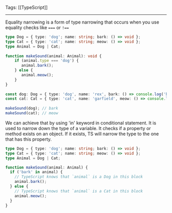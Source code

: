 
Tags: [[TypeScript]]

---
 
Equality narrowing is a form of type narrowing that occurs when you use equality checks like `===` or `!==`

```ts
type Dog = { type: 'dog'; name: string; bark: () => void };  
type Cat = { type: 'cat'; name: string; meow: () => void };  
type Animal = Dog | Cat;  
  
function makeSound(animal: Animal): void {  
    if (animal.type === 'dog') {  
       animal.bark();  
    } else {  
       animal.meow();  
    }  
}  
  
const dog: Dog = { type: 'dog', name: 'rex', bark: () => console.log('bark') };  
const cat: Cat = { type: 'cat', name: 'garfield', meow: () => console.log('meow') };  
  
makeSound(dog); // bark
makeSound(cat); // meow
```


We can achieve that by using 'in' keyword in conditional statement. It is used to narrow down the type of a variable. It checks if a property or method exists on an object. If it exists, TS will narrow the type to the one that has this property.

```ts
type Dog = { type: 'dog'; name: string; bark: () => void };  
type Cat = { type: 'cat'; name: string; meow: () => void };  
type Animal = Dog | Cat;

function makeSound(animal: Animal) {  
  if ('bark' in animal) {  
    // TypeScript knows that `animal` is a Dog in this block  
    animal.bark();  
  } else {  
    // TypeScript knows that `animal` is a Cat in this block  
    animal.meow();  
  }  
}
```